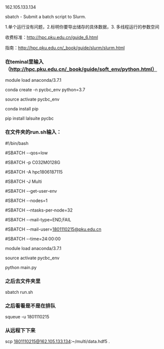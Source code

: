 162.105.133.134

sbatch - Submit a batch script to Slurm.

1.单个运行没有问题，2.标明你要导出储存的具体数据，3. 多线程运行的参数空间

收费标准：http://hpc.pku.edu.cn/guide_6.html

指南：http://hpc.pku.edu.cn/_book/guide/slurm/slurm.html

### 在teminal里输入（http://hpc.pku.edu.cn/_book/guide/soft_env/python.html）

module load anaconda/3.7.1



conda create -n pycbc_env python=3.7



source activate pycbc_env



conda install pip



pip install lalsuite pycbc



### 在文件夹的run.sh输入：

\#!/bin/bash

\#SBATCH --qos=low

\#SBATCH -p C032M0128G

\#SBATCH -A hpc1806187115

\#SBATCH -J Multi

\#SBATCH --get-user-env

\#SBATCH --nodes=1

\#SBATCH --ntasks-per-node=32

\#SBATCH --mail-type=END,FAIL

\#SBATCH --mail-user=1801110215@pku.edu.cn

\#SBATCH --time=24:00:00



module load anaconda/3.7.1

source activate pycbc_env

python main.py

### 之后去文件夹里

sbatch run.sh

### 之后看看是不是在排队

squeue -u 1801110215



### 从远程下下来

scp 1801110215@162.105.133.134:~/multi/data.hdf5 .


